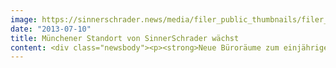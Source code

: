 ```yaml
---
image: https://sinnerschrader.news/media/filer_public_thumbnails/filer_public/b3/07/b307f5c4-ad1c-4ded-9531-f77ecd1ce175/varfoldersdjk8pxf42x64d8fxslz8jcc8fc0000gnttmphst7wv__480x288_q85_crop_subsampling-2_upscale.jpg
date: "2013-07-10"
title: Münchener Standort von SinnerSchrader wächst
content: <div class="newsbody"><p><strong>Neue Büroräume zum einjährigen Jubiläum<br/></strong><br/>Die südlichste Dependance von SinnerSchrader blickt auf ein erfolgreiches erstes Jahr zurück. Das Büro unter Leitung von Philipp Schäfer und Sascha Echt bezieht pünktlich zum einjährigen Jubiläum ein neues Office in München Schwabing.</p><p>Der Münchener Standort von SinnerSchrader betreut insbesondere den Großkunden Allianz. Mit mittlerweile 12 festen Mitarbeitern deckt das interdisziplinäre Team dort die gesamte Bandbreite der SinnerSchrader-Leistungen ab. Mittelfristig soll das Team auf 30 Mitarbeiter wachsen.</p><p>"Nach einem Jahr kontinuierlichen Wachstums freuen wir uns gemeinsam mit dem gesamten Team in unsere neuen Büroräume einzuziehen. In der Schackstraße haben wir großartige Räumlichkeiten gefunden", so Sascha Echt und Philipp Schäfer ergänzt&#58; "Durch die zentrale Lage des Büros in unmittelbarer Nähe zum Englischen Garten und zur Universität bieten wir unseren Mitarbeitern ein attraktives Arbeitsumfeld."</p><p>Alle offenen Stellen unter <a href="http&#58;//sinnerschrader.com/karriere">http&#58;//sinnerschrader.com/karriere</a></p><p><strong>Download</strong><br/><a href="http&#58;//www.sinnerschrader.com/wp-content/uploads/2013/07/vlnr-Philipp-Schäfer-Sascha-Echt.jpg">Foto (v.l.n.r. Philipp Schäfer, Sascha Echt)</a> [JPG, 3,8 MB]</p><p><strong>Über SinnerSchrader</strong><br/>SinnerSchrader gehört zu den führenden Digitalagenturen in Europa. SinnerSchrader entwickelt interaktive Strategien, Plattformen und Applikationen, die radikale Beziehungen zwischen Konsumenten und Marken schaffen. In der SinnerSchrader-Gruppe arbeiten mehr als 400 Mitarbeiter an den Standorten Hamburg, Frankfurt am Main, München, Berlin, Prag und Hannover für Kunden wie Allianz, comdirect bank, Holy Fashion Group, REWE, simyo, ŠKODA, Tchibo und TUI. SinnerSchrader wurde 1996 gegründet und ist seit 1999 börsennotiert.</p></div>
---
```

